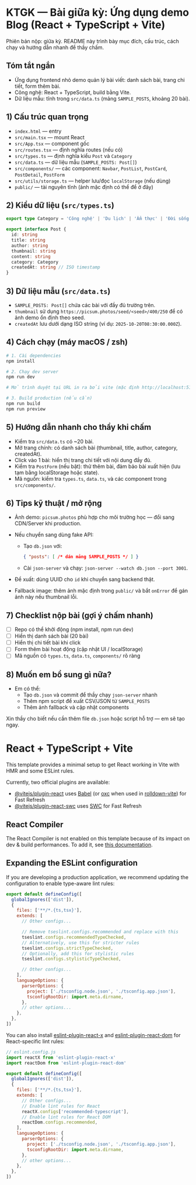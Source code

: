 # KTGK — Bài giữa kỳ: Ứng dụng demo Blog (React + TypeScript + Vite)

Phiên bản nộp: giữa kỳ. README này trình bày mục đích, cấu trúc, cách chạy và hướng dẫn nhanh để thầy chấm.
## Tóm tắt ngắn
- Ứng dụng frontend nhỏ demo quản lý bài viết: danh sách bài, trang chi tiết, form thêm bài.
- Công nghệ: React + TypeScript, build bằng Vite.
- Dữ liệu mẫu: tĩnh trong `src/data.ts` (mảng `SAMPLE_POSTS`, khoảng 20 bài).
## 1) Cấu trúc quan trọng
- `index.html` — entry
- `src/main.tsx` — mount React
- `src/App.tsx` — component gốc
- `src/routes.tsx` — định nghĩa routes (nếu có)
- `src/types.ts` — định nghĩa kiểu `Post` và `Category`
- `src/data.ts` — dữ liệu mẫu (`SAMPLE_POSTS: Post[]`)
- `src/components/` — các component: `Navbar`, `PostList`, `PostCard`, `PostDetail`, `PostForm`
- `src/utils/storage.ts` — helper lưu/đọc `localStorage` (nếu dùng)
- `public/` — tài nguyên tĩnh (ảnh mặc định có thể để ở đây)
## 2) Kiểu dữ liệu (`src/types.ts`)
```ts
export type Category = 'Công nghệ' | 'Du lịch' | 'Ẩm thực' | 'Đời sống' | 'Khác'

export interface Post {
  id: string
  title: string
  author: string
  thumbnail: string
  content: string
  category: Category
  createdAt: string // ISO timestamp
}
```
## 3) Dữ liệu mẫu (`src/data.ts`)
- `SAMPLE_POSTS: Post[]` chứa các bài với đầy đủ trường trên.
- `thumbnail` sử dụng `https://picsum.photos/seed/<seed>/400/250` để có ảnh demo ổn định theo seed.
- `createdAt` lưu dưới dạng ISO string (ví dụ: `2025-10-20T08:30:00.000Z`).
## 4) Cách chạy (máy macOS / zsh)
```bash
# 1. Cài dependencies
npm install

# 2. Chạy dev server
npm run dev

# Mở trình duyệt tại URL in ra bởi vite (mặc định http://localhost:5173)

# 3. Build production (nếu cần)
npm run build
npm run preview
```
## 5) Hướng dẫn nhanh cho thầy khi chấm
- Kiểm tra `src/data.ts` có ~20 bài.
- Mở trang chính: có danh sách bài (thumbnail, title, author, category, createdAt).
- Click vào 1 bài: hiển thị trang chi tiết với nội dung đầy đủ.
- Kiểm tra `PostForm` (nếu bật): thử thêm bài, đảm bảo bài xuất hiện (lưu tạm bằng localStorage hoặc state).
- Mã nguồn: kiểm tra `types.ts`, `data.ts`, và các component trong `src/components/`.

## 6) Tips kỹ thuật / mở rộng
- Ảnh demo: `picsum.photos` phù hợp cho môi trường học — đổi sang CDN/Server khi production.
- Nếu chuyển sang dùng fake API:
  - Tạo `db.json` với:
    ```json
    { "posts": [ /* dán mảng SAMPLE_POSTS */ ] }
    ```
  - Cài `json-server` và chạy: `json-server --watch db.json --port 3001`.

- Đề xuất: dùng UUID cho `id` khi chuyển sang backend thật.
- Fallback image: thêm ảnh mặc định trong `public/` và bắt `onError` để gán ảnh này nếu thumbnail lỗi.

## 7) Checklist nộp bài (gợi ý chấm nhanh)
- [ ] Repo có thể khởi động (npm install, npm run dev)
- [ ] Hiển thị danh sách bài (20 bài)
- [ ] Hiển thị chi tiết bài khi click
- [ ] Form thêm bài hoạt động (cập nhật UI / localStorage)
- [ ] Mã nguồn có `types.ts`, `data.ts`, `components/` rõ ràng

## 8) Muốn em bổ sung gì nữa?
- Em có thể:
  - Tạo `db.json` và commit để thầy chạy `json-server` nhanh
  - Thêm npm script để xuất CSV/JSON từ `SAMPLE_POSTS`
  - Thêm ảnh fallback và cập nhật components

Xin thầy cho biết nếu cần thêm file `db.json` hoặc script hỗ trợ — em sẽ tạo ngay.
# React + TypeScript + Vite

This template provides a minimal setup to get React working in Vite with HMR and some ESLint rules.

Currently, two official plugins are available:

- [@vitejs/plugin-react](https://github.com/vitejs/vite-plugin-react/blob/main/packages/plugin-react) uses [Babel](https://babeljs.io/) (or [oxc](https://oxc.rs) when used in [rolldown-vite](https://vite.dev/guide/rolldown)) for Fast Refresh
- [@vitejs/plugin-react-swc](https://github.com/vitejs/vite-plugin-react/blob/main/packages/plugin-react-swc) uses [SWC](https://swc.rs/) for Fast Refresh

## React Compiler

The React Compiler is not enabled on this template because of its impact on dev & build performances. To add it, see [this documentation](https://react.dev/learn/react-compiler/installation).

## Expanding the ESLint configuration

If you are developing a production application, we recommend updating the configuration to enable type-aware lint rules:

```js
export default defineConfig([
  globalIgnores(['dist']),
  {
    files: ['**/*.{ts,tsx}'],
    extends: [
      // Other configs...

      // Remove tseslint.configs.recommended and replace with this
      tseslint.configs.recommendedTypeChecked,
      // Alternatively, use this for stricter rules
      tseslint.configs.strictTypeChecked,
      // Optionally, add this for stylistic rules
      tseslint.configs.stylisticTypeChecked,

      // Other configs...
    ],
    languageOptions: {
      parserOptions: {
        project: ['./tsconfig.node.json', './tsconfig.app.json'],
        tsconfigRootDir: import.meta.dirname,
      },
      // other options...
    },
  },
])
```

You can also install [eslint-plugin-react-x](https://github.com/Rel1cx/eslint-react/tree/main/packages/plugins/eslint-plugin-react-x) and [eslint-plugin-react-dom](https://github.com/Rel1cx/eslint-react/tree/main/packages/plugins/eslint-plugin-react-dom) for React-specific lint rules:

```js
// eslint.config.js
import reactX from 'eslint-plugin-react-x'
import reactDom from 'eslint-plugin-react-dom'

export default defineConfig([
  globalIgnores(['dist']),
  {
    files: ['**/*.{ts,tsx}'],
    extends: [
      // Other configs...
      // Enable lint rules for React
      reactX.configs['recommended-typescript'],
      // Enable lint rules for React DOM
      reactDom.configs.recommended,
    ],
    languageOptions: {
      parserOptions: {
        project: ['./tsconfig.node.json', './tsconfig.app.json'],
        tsconfigRootDir: import.meta.dirname,
      },
      // other options...
    },
  },
])
```
